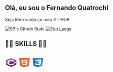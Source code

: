 ## Olá, eu sou o Fernando Quatrochi

Seja Bem vindo ao meu GITHUB

![99's Github Stats](https://github-readme-stats-sigma-five.vercel.app/api?username=FernandinnnQ145&bg_color=30,FF5C01,008000,000000,32CD32&title_color=000&text_color=000)
[![Top Langs](https://github-readme-stats-sigma-five.vercel.app/api/top-langs/?username=FernandinnnQ145&bg_color=2,FF5C01,0000&title_color=fff&text_color=fff)](https://github.com/FernandinnnQ145/github-readme-stats)

 <h2>👨‍💻 SKILLS 👨‍💻</h2>
<div style="display: inline_block"><br>
  <img align="center" alt="Csharp" height="30" width="40" src="https://raw.githubusercontent.com/devicons/devicon/master/icons/csharp/csharp-original.svg">
  <img align="center" alt="HTML" height="30" width="40" src="https://raw.githubusercontent.com/devicons/devicon/master/icons/html5/html5-original.svg">
  <img align="center" alt="CSS" height="30" width="40" src="https://raw.githubusercontent.com/devicons/devicon/master/icons/css3/css3-original.svg"> 

  ##
 
<div>
 
 
